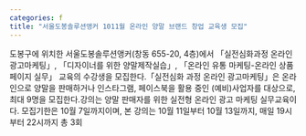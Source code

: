 ```yaml
---
categories: f
title: "서울도봉솔루션앵커 1011월 온라인 양말 브랜드 창업 교육생 모집"
---
```

도봉구에 위치한 서울도봉솔루션앵커(창동 655-20, 4층)에서 「실전심화과정 온라인 광고마케팅」, 「디자이너를 위한 양말제작실습」, 「온라인 유통 마케팅-온라인 상품페이지 실무」 교육의 수강생을 모집한다.「실전심화 과정 온라인 광고마케팅」은 온라인으로 양말을 판매하거나 인스타그램, 페이스북을 활용 중인 (예비)사업자를 대상으로, 최대 9명을 모집한다.강의는 양말 판매자를 위한 실전형 온라인 광고 마케팅 실무교육이다. 모집기한은 10월 7일까지이며, 본 강의는 10월 11일부터 10월 13일까지, 매일 19시부터 22시까지 총 3회